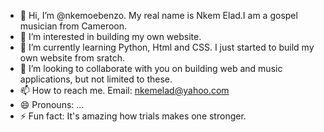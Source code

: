 - 👋 Hi, I’m @nkemoebenzo. My real name is Nkem Elad.I am a gospel musician from Cameroon.
- 👀 I’m interested in building my own website.
- 🌱 I’m currently learning Python, Html and CSS. I just started to build my own website from sratch.
- 💞️ I’m looking to collaborate with you on building web and music applications, but not limited to these.
- 📫 How to reach me. Email: nkemelad@yahoo.com
- 😄 Pronouns: ...
- ⚡ Fun fact: It's amazing how trials makes one stronger.

<!---
nkemoebenzo/nkemoebenzo is a ✨ special ✨ repository because its `README.md` (this file) appears on your GitHub profile.
You can click the Preview link to take a look at your changes.
--->
